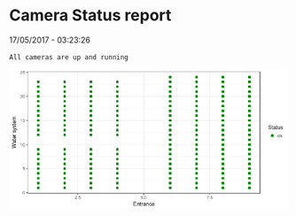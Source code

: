 Camera Status report
================
17/05/2017 - 03:23:26

    All cameras are up and running

![](camreport_files/figure-markdown_github/unnamed-chunk-2-1.png)
